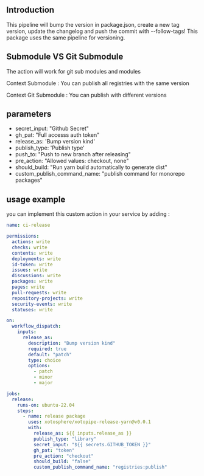 ## Introduction

This pipeline will bump the version in package.json, create a new tag version, update the changelog and push the commit with --follow-tags! This package uses the same pipeline for versioning.

## Submodule VS Git Submodule

The action will work for git sub modules and modules

Context Submodule : You can publish all registries with the same version

Context Git Submodule : You can publish with different versions

## parameters

- secret_input: "Github Secret"
- gh_pat: "Full accesss auth token"
- release_as: 'Bump version kind'
- publish_type: 'Publish type'
- push_to: "Push to new branch after releasing"
- pre_action: "Allowed values: checkout, none"
- should_build: "Run yarn build automatically to generate dist"
- custom_publish_command_name: "publish command for monorepo packages"

## usage example

you can implement this custom action in your service by adding :

```yaml
name: ci-release

permissions:
  actions: write
  checks: write
  contents: write
  deployments: write
  id-token: write
  issues: write
  discussions: write
  packages: write
  pages: write
  pull-requests: write
  repository-projects: write
  security-events: write
  statuses: write

on:
  workflow_dispatch:
    inputs:
      release_as:
        description: "Bump version kind"
        required: true
        default: "patch"
        type: choice
        options:
          - patch
          - minor
          - major

jobs:
  release:
    runs-on: ubuntu-22.04
    steps:
      - name: release package
        uses: xotosphere/xotopipe-release-yarn@v0.0.1
        with:
          release_as: ${{ inputs.release_as }}
          publish_type: "library"
          secret_input: "${{ secrets.GITHUB_TOKEN }}"
          gh_pat: "token"
          pre_action: "checkout"
          should_build: "false"
          custom_publish_command_name: "registries:publish"
```

